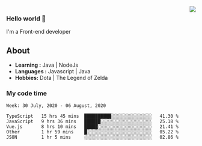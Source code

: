 <img align='right' src="https://github-readme-stats.vercel.app/api?username=jumodada&show_icons=true&theme=vue">

### Hello world 👋

I'm a Front-end developer 
    
## About
-  **Learning :** Java | NodeJs
-  **Languages :** Javascript | Java
-  **Hobbies:** Dota | The Legend of Zelda

### My code time

<!--START_SECTION:waka-->
```text
Week: 30 July, 2020 - 06 August, 2020

TypeScript   15 hrs 45 mins  ██████████░░░░░░░░░░░░░░░   41.30 % 
JavaScript   9 hrs 36 mins   ██████░░░░░░░░░░░░░░░░░░░   25.18 % 
Vue.js       8 hrs 10 mins   █████░░░░░░░░░░░░░░░░░░░░   21.41 % 
Other        1 hr 59 mins    █░░░░░░░░░░░░░░░░░░░░░░░░   05.22 % 
JSON         1 hr 5 mins     ░░░░░░░░░░░░░░░░░░░░░░░░░   02.86 %
```
<!--END_SECTION:waka-->
